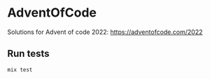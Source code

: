 # AdventOfCode

Solutions for Advent of code 2022: https://adventofcode.com/2022

## Run tests

```
mix test
```
